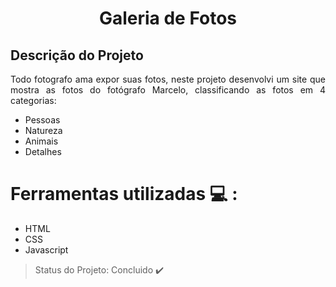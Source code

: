 <h1 align="center"> Galeria de Fotos </h1>

## Descrição do Projeto
<p align="justify"> Todo fotografo ama expor suas fotos, neste projeto desenvolvi um site que mostra as fotos do fotógrafo Marcelo, classificando as fotos em 4 categorias: </p>

- Pessoas
- Natureza
- Animais
- Detalhes

# Ferramentas utilizadas :computer: :

 - HTML
- CSS
- Javascript

> Status do Projeto: Concluido :heavy_check_mark:




